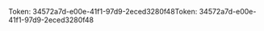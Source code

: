 <span data-ttu-id="df489-101">Token: 34572a7d-e00e-41f1-97d9-2eced3280f48</span><span class="sxs-lookup"><span data-stu-id="df489-101">Token: 34572a7d-e00e-41f1-97d9-2eced3280f48</span></span>